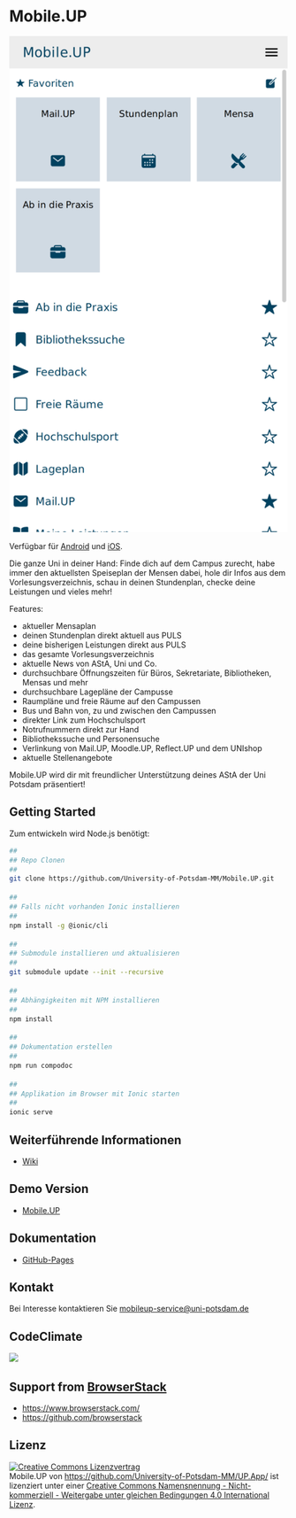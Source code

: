 # Mobile.UP

![Home](screenshots/Mobile.UP_Home.png)

Verfügbar für [Android](https://play.google.com/store/apps/details?id=de.floriangoessler.upapp) und [iOS](https://itunes.apple.com/de/app/mobile.up/id541440873?mt=8).

Die ganze Uni in deiner Hand: Finde dich auf dem Campus zurecht, habe immer den aktuellsten Speiseplan der Mensen dabei, hole dir Infos aus dem Vorlesungsverzeichnis, schau in deinen Stundenplan, checke deine Leistungen und vieles mehr!

Features:

- aktueller Mensaplan
- deinen Stundenplan direkt aktuell aus PULS
- deine bisherigen Leistungen direkt aus PULS
- das gesamte Vorlesungsverzeichnis
- aktuelle News von AStA, Uni und Co.
- durchsuchbare Öffnungszeiten für Büros, Sekretariate, Bibliotheken, Mensas und mehr
- durchsuchbare Lagepläne der Campusse
- Raumpläne und freie Räume auf den Campussen
- Bus und Bahn von, zu und zwischen den Campussen
- direkter Link zum Hochschulsport
- Notrufnummern direkt zur Hand
- Bibliothekssuche und Personensuche
- Verlinkung von Mail.UP, Moodle.UP, Reflect.UP und dem UNIshop
- aktuelle Stellenangebote

Mobile.UP wird dir mit freundlicher Unterstützung deines AStA der Uni Potsdam präsentiert!

## Getting Started

Zum entwickeln wird Node.js benötigt:

```sh
##
## Repo Clonen
##
git clone https://github.com/University-of-Potsdam-MM/Mobile.UP.git

##
## Falls nicht vorhanden Ionic installieren
##
npm install -g @ionic/cli

##
## Submodule installieren und aktualisieren
##
git submodule update --init --recursive

##
## Abhängigkeiten mit NPM installieren
##
npm install

##
## Dokumentation erstellen
##
npm run compodoc

##
## Applikation im Browser mit Ionic starten
##
ionic serve
```

## Weiterführende Informationen

- [Wiki](https://github.com/University-of-Potsdam-MM/Mobile.UP/wiki)

## Demo Version

- [Mobile.UP](https://mobileup.uni-potsdam.de/)

## Dokumentation

- [GitHub-Pages](https://university-of-potsdam-mm.github.io/Mobile.UP/)

## Kontakt

Bei Interesse kontaktieren Sie mobileup-service@uni-potsdam.de

## CodeClimate

<a href="https://codeclimate.com/github/University-of-Potsdam-MM/Mobile.UP"><img src="https://codeclimate.com/github/University-of-Potsdam-MM/Mobile.UP/badges/gpa.svg" /></a>

## Support from [BrowserStack](https://www.browserstack.com/)

- https://www.browserstack.com/
- https://github.com/browserstack

## Lizenz

<a rel="license" href="http://creativecommons.org/licenses/by-nc-sa/4.0/"><img alt="Creative Commons Lizenzvertrag" style="border-width:0" src="http://i.creativecommons.org/l/by-nc-sa/4.0/88x31.png" /></a><br /><span xmlns:dct="http://purl.org/dc/terms/" property="dct:title">Mobile.UP</span> von <a xmlns:cc="http://creativecommons.org/ns#" href="https://github.com/University-of-Potsdam-MM/UP.App/" property="cc:attributionName" rel="cc:attributionURL">https://github.com/University-of-Potsdam-MM/UP.App/</a> ist lizenziert unter einer <a rel="license" href="http://creativecommons.org/licenses/by-nc-sa/4.0/">Creative Commons Namensnennung - Nicht-kommerziell - Weitergabe unter gleichen Bedingungen 4.0 International Lizenz</a>.
